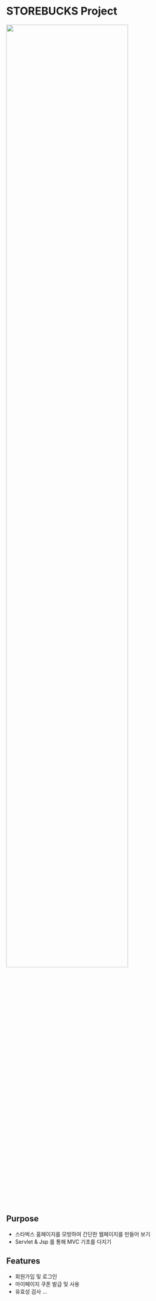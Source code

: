 # STOREBUCKS Project

<img width="80%" src="https://user-images.githubusercontent.com/88638457/211123837-2b24e887-5b70-46c0-81d1-83416ed48dc8.png"/>

## Purpose
* 스타벅스 홈페이지를 모방하여 간단한 웹페이지를 만들어 보기
* Servlet & Jsp 를 통해 MVC 기초를 다지기

## Features
* 회원가입 및 로그인
* 마이페이지 쿠폰 발급 및 사용
* 유효성 검사
...
